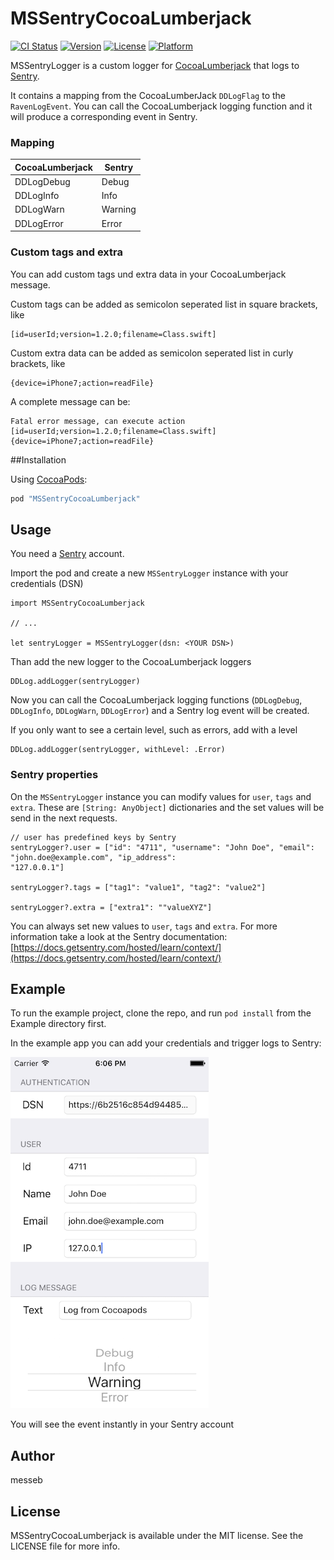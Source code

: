 # MSSentryCocoaLumberjack

[![CI Status](http://img.shields.io/travis/messeb/MSSentryCocoaLumberjack.svg?style=flat)](https://travis-ci.org/messeb/MSSentryCocoaLumberjack)
[![Version](https://img.shields.io/cocoapods/v/MSSentryCocoaLumberjack.svg?style=flat)](http://cocoapods.org/pods/MSSentryCocoaLumberjack)
[![License](https://img.shields.io/cocoapods/l/MSSentryCocoaLumberjack.svg?style=flat)](http://cocoapods.org/pods/MSSentryCocoaLumberjack)
[![Platform](https://img.shields.io/cocoapods/p/MSSentryCocoaLumberjack.svg?style=flat)](http://cocoapods.org/pods/MSSentryCocoaLumberjack)

MSSentryLogger is a custom logger for [CocoaLumberjack](https://github.com/CocoaLumberjack/CocoaLumberjack) that logs to [Sentry](https://www.getsentry.com/).

It contains a mapping from the CocoaLumberJack `DDLogFlag` to the `RavenLogEvent`. You can call the CocoaLumberjack logging function and it will produce a corresponding event in Sentry.

### Mapping

| CocoaLumberjack | Sentry |
|-----------------|--------|
| DDLogDebug      | Debug  |
| DDLogInfo       | Info   |
| DDLogWarn       | Warning|
| DDLogError      | Error  |

### Custom tags and extra

You can add custom tags und extra data in your CocoaLumberjack message.

Custom tags can be added as semicolon seperated list in square brackets, like
```
[id=userId;version=1.2.0;filename=Class.swift]
```

Custom extra data can be added as semicolon seperated list in curly brackets, like
```
{device=iPhone7;action=readFile}
```

A complete message can be:
```
Fatal error message, can execute action [id=userId;version=1.2.0;filename=Class.swift] {device=iPhone7;action=readFile}
```


##Installation

Using [CocoaPods](http://www.cocoapods.org):

```ruby
pod "MSSentryCocoaLumberjack"
```


## Usage

You need a [Sentry](https://getsentry.com) account.

Import the pod and create a new `MSSentryLogger` instance with your credentials (DSN)

```
import MSSentryCocoaLumberjack

// ... 

let sentryLogger = MSSentryLogger(dsn: <YOUR DSN>)

```

Than add the new logger to the CocoaLumberjack loggers

```
DDLog.addLogger(sentryLogger)
```

Now you can call the CocoaLumberjack logging functions (`DDLogDebug`, `DDLogInfo`, `DDLogWarn`, `DDLogError`) and a Sentry log event will be created.

If you only want to see a certain level, such as errors, add with a level

```
DDLog.addLogger(sentryLogger, withLevel: .Error)
```

### Sentry properties

On the `MSSentryLogger` instance you can modify values for `user`, `tags` and `extra`. These are `[String: AnyObject]` dictionaries and the set values will be send in the next requests.

```
// user has predefined keys by Sentry
sentryLogger?.user = ["id": "4711", "username": "John Doe", "email": "john.doe@example.com", "ip_address": 
"127.0.0.1"]

sentryLogger?.tags = ["tag1": "value1", "tag2": "value2"]

sentryLogger?.extra = ["extra1": ""valueXYZ"]

```

You can always set new values to `user`, `tags` and `extra`. For more information take a look at the Sentry documentation: [https://docs.getsentry.com/hosted/learn/context/](https://docs.getsentry.com/hosted/learn/context/)

## Example

To run the example project, clone the repo, and run `pod install` from the Example directory first.

In the example app you can add your credentials and trigger logs to Sentry:

![Sentry Example App](./docs/example_app.png)

You will see the event instantly in your Sentry account

## Author

messeb

## License

MSSentryCocoaLumberjack is available under the MIT license. See the LICENSE file for more info.
